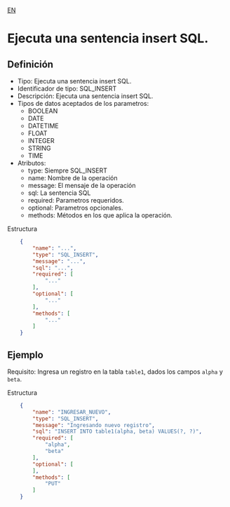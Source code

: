 [EN](SQL_INSERT.md)
# Ejecuta una sentencia insert SQL.

## Definición
* Tipo: Ejecuta una sentencia insert SQL.
* Identificador de tipo: SQL_INSERT
* Descripción: Ejecuta una sentencia insert SQL.
* Tipos de datos aceptados de los parametros:
  * BOOLEAN
  * DATE
  * DATETIME
  * FLOAT
  * INTEGER
  * STRING
  * TIME
* Atributos:
  * type: Siempre SQL_INSERT
  * name: Nombre de la operación
  * message: El mensaje de la operación
  * sql: La sentencia SQL 
  * required: Parametros requeridos.
  * optional: Parametros opcionales.
  * methods: Métodos en los que aplica la operación.

Estructura
```json
	{
		"name": "...",
		"type": "SQL_INSERT",
		"message": "...",
		"sql": "...",
		"required": [
			"..."
		],
		"optional": [
			"..."
		],
		"methods": [
			"..."
		]
	}
```
## Ejemplo

Requisito: Ingresa un registro en la tabla `table1`, dados los campos `alpha` y `beta`.

Estructura
```json
	{
		"name": "INGRESAR_NUEVO",
		"type": "SQL_INSERT",
		"message": "Ingresando nuevo registro",
		"sql": "INSERT INTO table1(alpha, beta) VALUES(?, ?)",
		"required": [
			"alpha",
			"beta"
		],
		"optional": [
		],
		"methods": [
			"PUT"
		]
	}
```

